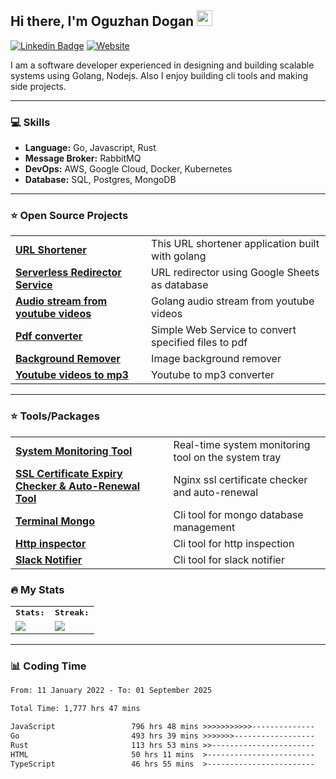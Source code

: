 <h2>Hi there, I'm Oguzhan Dogan <img src="https://media.giphy.com/media/hvRJCLFzcasrR4ia7z/giphy.gif" width="25"></h2>

[![Linkedin Badge](https://img.shields.io/badge/LinkedIn-4682B4?style=for-the-badge&logo=linkedin&logoColor=white)](https://www.linkedin.com/in/ogzdo/) [
![Website](https://img.shields.io/badge/Website-CC5500?style=for-the-badge&logo=&logoColor=white)](https://oguzhandogan.dev)


I am a software developer experienced in designing and building scalable systems using Golang, Nodejs. Also I enjoy building cli tools and making side projects.

---

### :computer: Skills

- **Language:** Go, Javascript, Rust
- **Message Broker:** RabbitMQ
- **DevOps:** AWS, Google Cloud, Docker, Kubernetes
- **Database:** SQL, Postgres, MongoDB

---

### ⭐️ Open Source Projects 

<table>
  <tbody>
    <tr>
      <td><a href="https://github.com/root27/URL-Shortener"><b>URL Shortener</b></a></td>
      <td>This URL shortener application built with golang</td>
    </tr>
    <tr>
      <td><a href="https://github.com/root27/serverless-redirector"><b>Serverless Redirector Service</b></a></td>
      <td>URL redirector using Google Sheets as database</td>
    </tr>
    <tr>
      <td><a href="https://github.com/root27/go-stream-youtube"><b>Audio stream from youtube videos</b></a></td>
      <td>Golang audio stream from youtube videos</td>
    </tr>
    <tr>
      <td><a href="https://github.com/root27/2pdf"><b>Pdf converter</b></a></td>
      <td>Simple Web Service to convert specified files to pdf</td>
    </tr>
    <tr>
      <td><a href="https://github.com/root27/bgremover"><b>Background Remover</b></a></td>
      <td>Image background remover</td>
    </tr>
    <tr>
      <td><a href="https://github.com/root27/tunecraft"><b>Youtube videos to mp3</b></a></td>
      <td>Youtube to mp3 converter</td>
    </tr>
  </tbody>
</table>

---

### ⭐️ Tools/Packages 

<table>
  <tbody>
    <tr>
      <td><a href="https://github.com/root27/gosys"><b>System Monitoring Tool</b></a></td>
      <td>Real-time system monitoring tool on the system tray</td>
    </tr>
    <tr>
      <td><a href="https://github.com/root27/certwatch"><b>SSL Certificate Expiry Checker & Auto-Renewal Tool</b></a></td>
      <td>Nginx ssl certificate checker and auto-renewal</td>
    </tr>
    <tr>
      <td><a href="https://github.com/root27/termongo"><b>Terminal Mongo</b></a></td>
      <td>Cli tool for mongo database management</td>
    </tr>
    <tr>
      <td><a href="https://github.com/root27/termapi"><b>Http inspector</b></a></td>
      <td>Cli tool for http inspection</td>
    </tr>
    <tr>
      <td><a href="https://github.com/root27/slacknotifyMQ"><b>Slack Notifier</b></a></td>
      <td>Cli tool for slack notifier</td>
    </tr>
  </tbody>
</table>

### :fire: My Stats 

<table>
  <tr>
        <td colspan="2">
        <strong><samp>Stats:</samp></strong>
        </td>
        <td colspan="2">
        <strong><samp>Streak:</samp></strong>
        </td>
    </tr>
    <tr>
        <td colspan="2" rowspan="2">
        <a href="https://github-readme-stats.vercel.app/api?username=root27&count_private=true&hide_border=true&show_icons=true&theme=radical&include_all_commits=true">
        <img src="https://github-readme-stats-sigma-five.vercel.app/api?username=root27&count_private=true&hide_border=true&show_icons=true&theme=radical&include_all_commits=true">
        </a>
        </td>
        <td colspan="2" rowspan="2">
        <a href="https://github-readme-streak-stats.herokuapp.com/?user=root27&hide_border=true&theme=radical">
        <img src="https://github-readme-streak-stats.herokuapp.com/?user=root27&hide_border=true&theme=radical">
        </a>
        </td>
    </tr>
 </table>


---

### 📊 Coding Time

<!--START_SECTION:waka-->

```txt
From: 11 January 2022 - To: 01 September 2025

Total Time: 1,777 hrs 47 mins

JavaScript                 796 hrs 48 mins >>>>>>>>>>>--------------   44.82 %
Go                         493 hrs 39 mins >>>>>>>------------------   27.77 %
Rust                       113 hrs 53 mins >>-----------------------   06.41 %
HTML                       50 hrs 11 mins  >------------------------   02.82 %
TypeScript                 46 hrs 55 mins  >------------------------   02.64 %
```

<!--END_SECTION:waka-->






  
